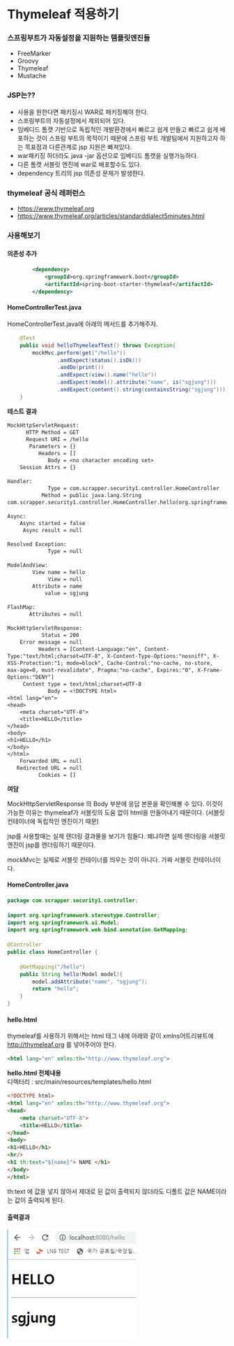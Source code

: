 # Thymeleaf 적용하기

### 스프링부트가 자동설정을 지원하는 템플릿엔진들

- FreeMarker
- Groovy
- Thymeleaf
- Mustache



### JSP는??

- 사용을 원한다면 패키징시 WAR로 패키징해야 한다.
- 스프링부트의 자동설정에서 제외되어 있다.
- 임베디드 톰캣 기반으로 독립적인 개발환경에서 빠르고 쉽게 만들고 빠르고 쉽게 배포하는 것이 스프링 부트의 목적이기 때문에 스프링 부트 개발팀에서 지원하고자 하는 목표점과   다른관계로 jsp 지원은 빠져있다.
- war패키징 하더라도 java -jar 옵션으로 임베디드 톰캣을 실행가능하다.
- 다른 톰캣 서블릿 엔진에 war로 배포할수도 있다.
- dependency 트리의 jsp 의존성 문제가 발생한다.



### thymeleaf 공식 레퍼런스

- https://www.thymeleaf.org
- https://www.thymeleaf.org/articles/standarddialect5minutes.html



### 사용해보기

#### 의존성 추가

```xml
        <dependency>
            <groupId>org.springframework.boot</groupId>
            <artifactId>spring-boot-starter-thymeleaf</artifactId>
        </dependency>
```



#### HomeControllerTest.java

HomeControllerTest.java에 아래의 메서드를 추가해주자.

```java
    @Test
    public void helloThymeleafTest() throws Exception{
        mockMvc.perform(get("/hello"))
                .andExpect(status().isOk())
                .andDo(print())
                .andExpect(view().name("hello"))
                .andExpect(model().attribute("name", is("sgjung")))
                .andExpect(content().string(containsString("sgjung")));
    }
```

  

**테스트 결과**

```text
MockHttpServletRequest:
      HTTP Method = GET
      Request URI = /hello
       Parameters = {}
          Headers = []
             Body = <no character encoding set>
    Session Attrs = {}

Handler:
             Type = com.scrapper.security1.controller.HomeController
           Method = public java.lang.String com.scrapper.security1.controller.HomeController.hello(org.springframework.ui.Model)

Async:
    Async started = false
     Async result = null

Resolved Exception:
             Type = null

ModelAndView:
        View name = hello
             View = null
        Attribute = name
            value = sgjung

FlashMap:
       Attributes = null

MockHttpServletResponse:
           Status = 200
    Error message = null
          Headers = [Content-Language:"en", Content-Type:"text/html;charset=UTF-8", X-Content-Type-Options:"nosniff", X-XSS-Protection:"1; mode=block", Cache-Control:"no-cache, no-store, max-age=0, must-revalidate", Pragma:"no-cache", Expires:"0", X-Frame-Options:"DENY"]
     Content type = text/html;charset=UTF-8
             Body = <!DOCTYPE html>
<html lang="en">
<head>
    <meta charset="UTF-8">
    <title>HELLO</title>
</head>
<body>
<h1>HELLO</h1>
</body>
</html>
    Forwarded URL = null
   Redirected URL = null
          Cookies = []
```



**여담**  

MockHttpServletResponse 의 Body 부분에 응답 본문을 확인해볼 수 있다. 이것이 가능한 이유는 thymeleaf가 서블릿의 도움 없이 html을 만들어내기 때문이다. (서블릿 컨테이너에 독립적인 엔진이기 때문)   

jsp를 사용할때는 실제 렌더링 결과물을 보기가 힘들다. 왜냐하면 실제 렌더링을 서블릿엔진이 jsp를 렌더링하기 때문이다.

mockMvc는 실제로 서블릿 컨테이너를 띄우는 것이 아니다. 가짜 서블릿 컨테이너이다. 

  

#### HomeController.java

```java
package com.scrapper.security1.controller;

import org.springframework.stereotype.Controller;
import org.springframework.ui.Model;
import org.springframework.web.bind.annotation.GetMapping;

@Controller
public class HomeController {

    @GetMapping("/hello")
    public String hello(Model model){
        model.addAttribute("name", "sgjung");
        return "hello";
    }
}
```



#### hello.html

thymeleaf를 사용하기 위해서는 html 태그 내에 아래와 같이 xmlns어트리뷰트에 http://thymeleaf.org 를 넣어주어야 한다.

```html
<html lang="en" xmlns:th="http://www.thymeleaf.org">
```



**hello.html 전체내용**  
디렉터리 : src/main/resources/templates/hello.html

```html
<!DOCTYPE html>
<html lang="en" xmlns:th="http://www.thymeleaf.org">
<head>
    <meta charset="UTF-8">
    <title>HELLO</title>
</head>
<body>
<h1>HELLO</h1>
<hr/>
<h1 th:text="${name}"> NAME </h1>
</body>
</html>
```

th:text 에 값을 넣지 않아서 제대로 된 값이 출력되지 않더라도 디폴트 값은 NAME이라는 값이 출력되게 된다.  

#### 출력결과

![thymeleaf](./img/thymeleaf1.png)